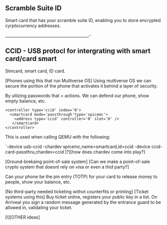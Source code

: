 ## Scramble Suite ID
Smart card that has your scramble suite ID, enabling you to store encrypted cyrptocurrency addresses. 

__________________________________________-
## CCID - USB protocl for intergrating with smart card/card smart

Simcard, smart card, ID card. 


[Phones using this that run Multiverse OS]
Using multiverse OS we can secure the portion of the phone that activates it behind a layer of security. 

By utilzing passwords that = actions. We can defend our phone, show empty balance, etc.



````
<controller type='ccid' index='0'>
  <smartcard mode='passthrough'type='spicemc'>
    <address type='ccid' controller='0' slot='0' />
   </smartcard>
</controller>
````
This is used when calling QEMU with the following:

`-device usb-ccid -chardev spicemc,name=smartcard,id=ccid -device ccid-card-passthru,chardev=ccid [?][how does chardev come into play?]


[Ground-brekaing point-of-sale system]
[Can we make a point-of-sale crypto system that doesnt rely on visa or even a thid party?]

Can your phone be the pin entry (TOTP) for your card to release money to people, show your balance, etc.



[No third-party needed ticketing withot counterfits or printing]
[Ticket systems using this]
Buy ticket online, registers your public key in a list. On Arriveal you sign a random message generated by the entrance guard to be allowed in, validating your ticket.

[!][OTHER ideas]
